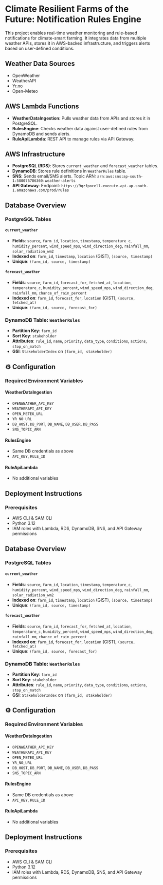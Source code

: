 # Climate Resilient Farms of the Future: Notification Rules Engine

This project enables real-time weather monitoring and rule-based notifications for climate-smart farming. It integrates data from multiple weather APIs, stores it in AWS-backed infrastructure, and triggers alerts based on user-defined conditions.

## Weather Data Sources
- OpenWeather
- WeatherAPI
- Yr.no
- Open-Meteo

## AWS Lambda Functions
- **WeatherDataIngestion**: Pulls weather data from APIs and stores it in PostgreSQL.
- **RulesEngine**: Checks weather data against user-defined rules from DynamoDB and sends alerts.
- **RuleApiLambda**: REST API to manage rules via API Gateway.

## AWS Infrastructure
- **PostgreSQL (RDS)**: Stores `current_weather` and `forecast_weather` tables.
- **DynamoDB**: Stores rule definitions in `WeatherRules` table.
- **SNS**: Sends email/SMS alerts. Topic ARN: `arn:aws:sns:ap-south-1:580075786360:weather-alerts`
- **API Gateway**: Endpoint: `https://9qzfpocell.execute-api.ap-south-1.amazonaws.com/prod/rules`


## Database Overview

### PostgreSQL Tables

#### `current_weather`
- **Fields**: `source`, `farm_id`, `location`, `timestamp`, `temperature_c`, `humidity_percent`, `wind_speed_mps`, `wind_direction_deg`, `rainfall_mm`, `solar_radiation_wm2`
- **Indexed on**: `farm_id`, `timestamp`, `location` (GIST), `(source, timestamp)`
- **Unique**: `(farm_id, source, timestamp)`

#### `forecast_weather`
- **Fields**: `source`, `farm_id`, `forecast_for`, `fetched_at`, `location`, `temperature_c`, `humidity_percent`, `wind_speed_mps`, `wind_direction_deg`, `rainfall_mm`, `chance_of_rain_percent`
- **Indexed on**: `farm_id`, `forecast_for`, `location` (GIST), `(source, fetched_at)`
- **Unique**: `(farm_id, source, forecast_for)`

### DynamoDB Table: `WeatherRules`
- **Partition Key**: `farm_id`
- **Sort Key**: `stakeholder`
- **Attributes**: `rule_id`, `name`, `priority`, `data_type`, `conditions`, `actions`, `stop_on_match`
- **GSI**: `StakeholderIndex` on `(farm_id, stakeholder)`

## ⚙️ Configuration

### Required Environment Variables

#### WeatherDataIngestion
- `OPENWEATHER_API_KEY`
- `WEATHERAPI_API_KEY`
- `OPEN_METEO_URL`
- `YR_NO_URL`
- `DB_HOST`, `DB_PORT`, `DB_NAME`, `DB_USER`, `DB_PASS`
- `SNS_TOPIC_ARN`

#### RulesEngine
- Same DB credentials as above
- `API_KEY`, `RULE_ID`

#### RuleApiLambda
- No additional variables

## Deployment Instructions

### Prerequisites
- AWS CLI & SAM CLI
- Python 3.12
- IAM roles with Lambda, RDS, DynamoDB, SNS, and API Gateway permissions

## Database Overview

### PostgreSQL Tables

#### `current_weather`
- **Fields**: `source`, `farm_id`, `location`, `timestamp`, `temperature_c`, `humidity_percent`, `wind_speed_mps`, `wind_direction_deg`, `rainfall_mm`, `solar_radiation_wm2`
- **Indexed on**: `farm_id`, `timestamp`, `location` (GIST), `(source, timestamp)`
- **Unique**: `(farm_id, source, timestamp)`

#### `forecast_weather`
- **Fields**: `source`, `farm_id`, `forecast_for`, `fetched_at`, `location`, `temperature_c`, `humidity_percent`, `wind_speed_mps`, `wind_direction_deg`, `rainfall_mm`, `chance_of_rain_percent`
- **Indexed on**: `farm_id`, `forecast_for`, `location` (GIST), `(source, fetched_at)`
- **Unique**: `(farm_id, source, forecast_for)`

### DynamoDB Table: `WeatherRules`
- **Partition Key**: `farm_id`
- **Sort Key**: `stakeholder`
- **Attributes**: `rule_id`, `name`, `priority`, `data_type`, `conditions`, `actions`, `stop_on_match`
- **GSI**: `StakeholderIndex` on `(farm_id, stakeholder)`

## ⚙️ Configuration

### Required Environment Variables

#### WeatherDataIngestion
- `OPENWEATHER_API_KEY`
- `WEATHERAPI_API_KEY`
- `OPEN_METEO_URL`
- `YR_NO_URL`
- `DB_HOST`, `DB_PORT`, `DB_NAME`, `DB_USER`, `DB_PASS`
- `SNS_TOPIC_ARN`

#### RulesEngine
- Same DB credentials as above
- `API_KEY`, `RULE_ID`

#### RuleApiLambda
- No additional variables

## Deployment Instructions

### Prerequisites
- AWS CLI & SAM CLI
- Python 3.12
- IAM roles with Lambda, RDS, DynamoDB, SNS, and API Gateway permissions



